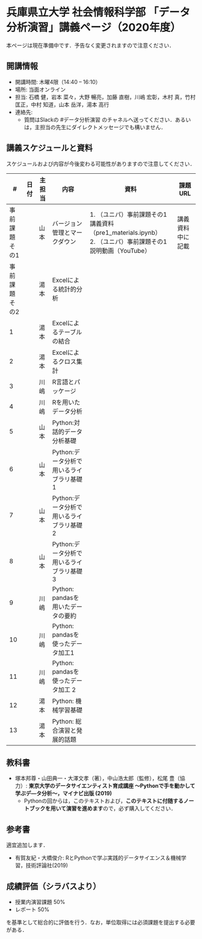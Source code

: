 # 兵庫県立大学 社会情報科学部 「データ分析演習」講義ページ（2020年度）

本ページは現在準備中です．予告なく変更されますので注意ください．

## 開講情報
- 開講時間: 木曜4限（14:40 – 16:10）
- 場所: 当面オンライン
- 担当: ⽯橋 健，岩本 菜々，⼤野 暢亮，加藤 直樹，川嶋 宏彰，⽊村 真，⽵村 匡正，中村 知道，⼭本 岳洋，湯本 ⾼⾏
- 連絡先:
  - 質問はSlackの #データ分析演習 のチャネルへ送ってください．あるいは，主担当の先生にダイレクトメッセージでも構いません．

## 講義スケジュールと資料
スケジュールおよび内容が今後変わる可能性がありますので注意してください．

| #             | 日付 | 主担当 | 内容                                     | 資料                                                                                                        | 課題URL          |
| ------------- | ---- | ------ | ---------------------------------------- | ----------------------------------------------------------------------------------------------------------- | ---------------- |
| 事前課題その1 |      | 山本   | バージョン管理とマークダウン             | 1. （ユニパ）事前課題その1講義資料（pre1_materials.ipynb）<br>2. （ユニパ）事前課題その1説明動画（YouTube） | 講義資料中に記載 |
| 事前課題その2 |      | 湯本   | Excelによる統計的分析                    |                                                                                                             |                  |
| 1             |      | 湯本   | Excelによるテーブルの結合                |                                                                                                             |                  |
| 2             |      | 湯本   | Excelによるクロス集計                    |                                                                                                             |                  |
| 3             |      | 川嶋   | R⾔語とパッケージ                        |                                                                                                             |                  |
| 4             |      | 川嶋   | Rを⽤いたデータ分析                      |                                                                                                             |                  |
| 5             |      | 山本   | Python:対話的データ分析基礎              |                                                                                                             |                  |
| 6             |      | 山本   | Python:データ分析で⽤いるライブラリ基礎1 |                                                                                                             |                  |
| 7             |      | 山本   | Python:データ分析で⽤いるライブラリ基礎2 |                                                                                                             |                  |
| 8             |      | 山本   | Python:データ分析で⽤いるライブラリ基礎3 |                                                                                                             |                  |
| 9             |      | 川嶋   | Python: pandasを⽤いたデータの要約       |                                                                                                             |                  |
| 10            |      | 川嶋   | Python: pandasを使ったデータ加⼯1        |                                                                                                             |                  |
| 11            |      | 川嶋   | Python: pandasを使ったデータ加⼯ 2       |                                                                                                             |                  |
| 12            |      | 湯本   | Python: 機械学習基礎                     |                                                                                                             |                  |
| 13            |      | 湯本   | Python: 総合演習と発展的話題             |                                                                                                             |                  |


## 教科書
- 塚本邦尊・⼭⽥典⼀・⼤澤⽂孝（著），中⼭浩太郎（監修），松尾 豊（協⼒）: **東京⼤学のデータサイエンティスト育成講座 〜Pythonで⼿を動かして学ぶデ―タ分析〜，マイナビ出版 (2019)**
  - Pythonの回からは，このテキストおよび，**このテキストに付随するノートブックを用いて演習を進めます**ので，必ず購入してください．

## 参考書
適宜追加します．
- 有賀友紀・⼤橋俊介: RとPythonで学ぶ実践的データサイエンス＆機械学習，技術評論社(2019)


## 成績評価（シラバスより）
- 授業内演習課題 50%
- レポート 50%

を基準として総合的に評価を⾏う．なお，単位取得には必須課題を提出する必要がある．
